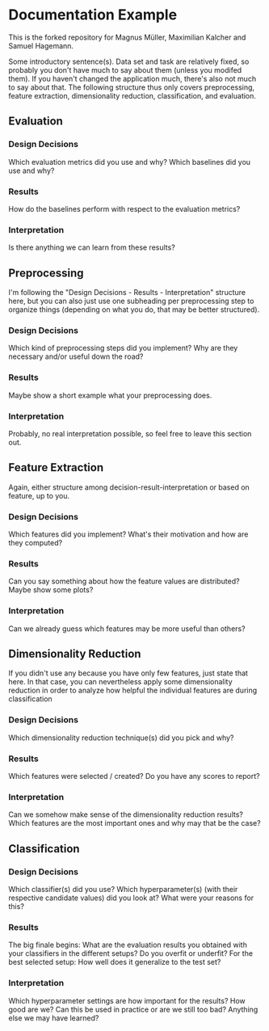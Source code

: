 # Documentation Example

This is the forked repository for Magnus Müller, Maximilian Kalcher and Samuel Hagemann. 

Some introductory sentence(s). Data set and task are relatively fixed, so 
probably you don't have much to say about them (unless you modifed them).
If you haven't changed the application much, there's also not much to say about
that.
The following structure thus only covers preprocessing, feature extraction,
dimensionality reduction, classification, and evaluation.

## Evaluation

### Design Decisions

Which evaluation metrics did you use and why? 
Which baselines did you use and why?

### Results

How do the baselines perform with respect to the evaluation metrics?

### Interpretation

Is there anything we can learn from these results?

## Preprocessing

I'm following the "Design Decisions - Results - Interpretation" structure here,
but you can also just use one subheading per preprocessing step to organize
things (depending on what you do, that may be better structured).

### Design Decisions

Which kind of preprocessing steps did you implement? Why are they necessary
and/or useful down the road?

### Results

Maybe show a short example what your preprocessing does.

### Interpretation

Probably, no real interpretation possible, so feel free to leave this section out.

## Feature Extraction

Again, either structure among decision-result-interpretation or based on feature,
up to you.

### Design Decisions

Which features did you implement? What's their motivation and how are they computed?

### Results

Can you say something about how the feature values are distributed? Maybe show some plots?

### Interpretation

Can we already guess which features may be more useful than others?

## Dimensionality Reduction

If you didn't use any because you have only few features, just state that here.
In that case, you can nevertheless apply some dimensionality reduction in order
to analyze how helpful the individual features are during classification

### Design Decisions

Which dimensionality reduction technique(s) did you pick and why?

### Results

Which features were selected / created? Do you have any scores to report?

### Interpretation

Can we somehow make sense of the dimensionality reduction results?
Which features are the most important ones and why may that be the case?

## Classification

### Design Decisions

Which classifier(s) did you use? Which hyperparameter(s) (with their respective
candidate values) did you look at? What were your reasons for this?

### Results

The big finale begins: What are the evaluation results you obtained with your
classifiers in the different setups? Do you overfit or underfit? For the best
selected setup: How well does it generalize to the test set?

### Interpretation

Which hyperparameter settings are how important for the results?
How good are we? Can this be used in practice or are we still too bad?
Anything else we may have learned?
